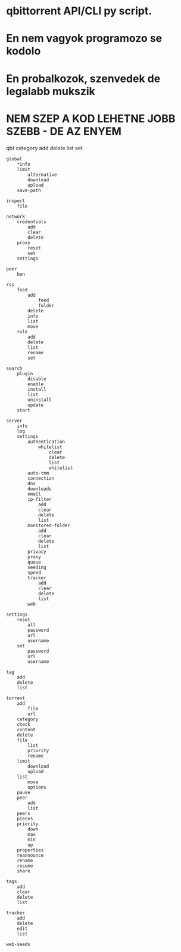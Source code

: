 # qbittorrent API/CLI py script.
# 
# En nem vagyok programozo se kodolo
# En probalkozok, szenvedek de legalabb mukszik

# NEM SZEP A KOD LEHETNE JOBB SZEBB - DE AZ ENYEM

qbt
	category
		add
		delete
		list
		set
		
	global
		*info 
		limit
			alternative
			download
			upload
		save-path
		
	inspect
		file
		
	network
		credentials
			add
			clear
			delete
		proxy
			reset
			set
		settings
		
	peer
		ban
		
	rss
		feed
			add
				feed
				folder
			delete
			info
			list
			move
		rule
			add
			delete
			list
			rename
			set
			
	search
		plugin
			disable
			enable
			install
			list
			uninstall
			update
		start

	server
		info
		log
		settings
			authentication
				whitelist
					clear
					delete
					list
					whitelist
			auto-tmm
			connection
			dns
			downloads
			email
			ip-filter
				add
				clear
				delete
				list
			monitored-folder
				add
				clear
				delete
				list
			privacy
			proxy
			queue
			seeding
			speed
			tracker
				add
				clear
				delete
				list
			web

	settings
		reset
			all
			password
			url
			username
		set
			password
			url
			username
	
	tag
		add
		delete
		list

	torrent
		add
			file
			url
		category
		check
		content
		delete
		file
			list
			priority
			rename
		limit
			download
			upload
		list
			move
			options
		pause
		peer
			add
			list
		peers
		pieces
		priority
			down
			max
			min
			up
		properties
		reannounce
		rename
		resume
		share

	tags
		add
		clear
		delete
		list
	
	tracker
		add
		delete
		edit
		list

	web-seeds